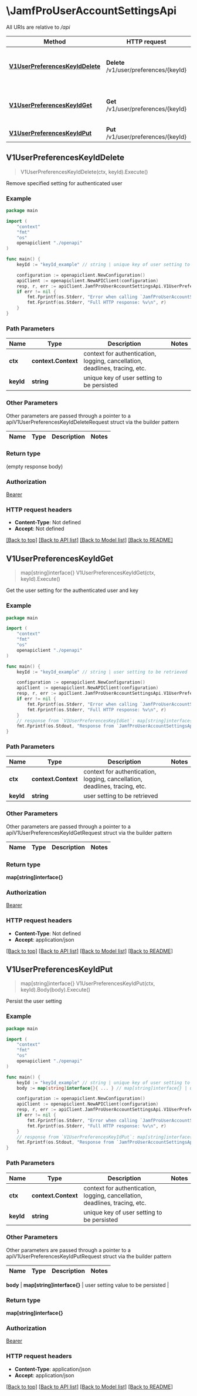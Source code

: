 # \JamfProUserAccountSettingsApi

All URIs are relative to */api*

Method | HTTP request | Description
------------- | ------------- | -------------
[**V1UserPreferencesKeyIdDelete**](JamfProUserAccountSettingsApi.md#V1UserPreferencesKeyIdDelete) | **Delete** /v1/user/preferences/{keyId} | Remove specified setting for authenticated user 
[**V1UserPreferencesKeyIdGet**](JamfProUserAccountSettingsApi.md#V1UserPreferencesKeyIdGet) | **Get** /v1/user/preferences/{keyId} | Get the user setting for the authenticated user and key 
[**V1UserPreferencesKeyIdPut**](JamfProUserAccountSettingsApi.md#V1UserPreferencesKeyIdPut) | **Put** /v1/user/preferences/{keyId} | Persist the user setting 



## V1UserPreferencesKeyIdDelete

> V1UserPreferencesKeyIdDelete(ctx, keyId).Execute()

Remove specified setting for authenticated user 



### Example

```go
package main

import (
    "context"
    "fmt"
    "os"
    openapiclient "./openapi"
)

func main() {
    keyId := "keyId_example" // string | unique key of user setting to be persisted

    configuration := openapiclient.NewConfiguration()
    apiClient := openapiclient.NewAPIClient(configuration)
    resp, r, err := apiClient.JamfProUserAccountSettingsApi.V1UserPreferencesKeyIdDelete(context.Background(), keyId).Execute()
    if err != nil {
        fmt.Fprintf(os.Stderr, "Error when calling `JamfProUserAccountSettingsApi.V1UserPreferencesKeyIdDelete``: %v\n", err)
        fmt.Fprintf(os.Stderr, "Full HTTP response: %v\n", r)
    }
}
```

### Path Parameters


Name | Type | Description  | Notes
------------- | ------------- | ------------- | -------------
**ctx** | **context.Context** | context for authentication, logging, cancellation, deadlines, tracing, etc.
**keyId** | **string** | unique key of user setting to be persisted | 

### Other Parameters

Other parameters are passed through a pointer to a apiV1UserPreferencesKeyIdDeleteRequest struct via the builder pattern


Name | Type | Description  | Notes
------------- | ------------- | ------------- | -------------


### Return type

 (empty response body)

### Authorization

[Bearer](../README.md#Bearer)

### HTTP request headers

- **Content-Type**: Not defined
- **Accept**: Not defined

[[Back to top]](#) [[Back to API list]](../README.md#documentation-for-api-endpoints)
[[Back to Model list]](../README.md#documentation-for-models)
[[Back to README]](../README.md)


## V1UserPreferencesKeyIdGet

> map[string]interface{} V1UserPreferencesKeyIdGet(ctx, keyId).Execute()

Get the user setting for the authenticated user and key 



### Example

```go
package main

import (
    "context"
    "fmt"
    "os"
    openapiclient "./openapi"
)

func main() {
    keyId := "keyId_example" // string | user setting to be retrieved

    configuration := openapiclient.NewConfiguration()
    apiClient := openapiclient.NewAPIClient(configuration)
    resp, r, err := apiClient.JamfProUserAccountSettingsApi.V1UserPreferencesKeyIdGet(context.Background(), keyId).Execute()
    if err != nil {
        fmt.Fprintf(os.Stderr, "Error when calling `JamfProUserAccountSettingsApi.V1UserPreferencesKeyIdGet``: %v\n", err)
        fmt.Fprintf(os.Stderr, "Full HTTP response: %v\n", r)
    }
    // response from `V1UserPreferencesKeyIdGet`: map[string]interface{}
    fmt.Fprintf(os.Stdout, "Response from `JamfProUserAccountSettingsApi.V1UserPreferencesKeyIdGet`: %v\n", resp)
}
```

### Path Parameters


Name | Type | Description  | Notes
------------- | ------------- | ------------- | -------------
**ctx** | **context.Context** | context for authentication, logging, cancellation, deadlines, tracing, etc.
**keyId** | **string** | user setting to be retrieved | 

### Other Parameters

Other parameters are passed through a pointer to a apiV1UserPreferencesKeyIdGetRequest struct via the builder pattern


Name | Type | Description  | Notes
------------- | ------------- | ------------- | -------------


### Return type

**map[string]interface{}**

### Authorization

[Bearer](../README.md#Bearer)

### HTTP request headers

- **Content-Type**: Not defined
- **Accept**: application/json

[[Back to top]](#) [[Back to API list]](../README.md#documentation-for-api-endpoints)
[[Back to Model list]](../README.md#documentation-for-models)
[[Back to README]](../README.md)


## V1UserPreferencesKeyIdPut

> map[string]interface{} V1UserPreferencesKeyIdPut(ctx, keyId).Body(body).Execute()

Persist the user setting 



### Example

```go
package main

import (
    "context"
    "fmt"
    "os"
    openapiclient "./openapi"
)

func main() {
    keyId := "keyId_example" // string | unique key of user setting to be persisted
    body := map[string]interface{}{ ... } // map[string]interface{} | user setting value to be persisted (optional)

    configuration := openapiclient.NewConfiguration()
    apiClient := openapiclient.NewAPIClient(configuration)
    resp, r, err := apiClient.JamfProUserAccountSettingsApi.V1UserPreferencesKeyIdPut(context.Background(), keyId).Body(body).Execute()
    if err != nil {
        fmt.Fprintf(os.Stderr, "Error when calling `JamfProUserAccountSettingsApi.V1UserPreferencesKeyIdPut``: %v\n", err)
        fmt.Fprintf(os.Stderr, "Full HTTP response: %v\n", r)
    }
    // response from `V1UserPreferencesKeyIdPut`: map[string]interface{}
    fmt.Fprintf(os.Stdout, "Response from `JamfProUserAccountSettingsApi.V1UserPreferencesKeyIdPut`: %v\n", resp)
}
```

### Path Parameters


Name | Type | Description  | Notes
------------- | ------------- | ------------- | -------------
**ctx** | **context.Context** | context for authentication, logging, cancellation, deadlines, tracing, etc.
**keyId** | **string** | unique key of user setting to be persisted | 

### Other Parameters

Other parameters are passed through a pointer to a apiV1UserPreferencesKeyIdPutRequest struct via the builder pattern


Name | Type | Description  | Notes
------------- | ------------- | ------------- | -------------

 **body** | **map[string]interface{}** | user setting value to be persisted | 

### Return type

**map[string]interface{}**

### Authorization

[Bearer](../README.md#Bearer)

### HTTP request headers

- **Content-Type**: application/json
- **Accept**: application/json

[[Back to top]](#) [[Back to API list]](../README.md#documentation-for-api-endpoints)
[[Back to Model list]](../README.md#documentation-for-models)
[[Back to README]](../README.md)

